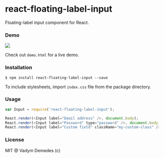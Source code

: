 # react-floating-label-input

Floating-label input component for React.


### Demo

![](https://rawgit.com/vdemedes/react-floating-label-input/master/media/demo.gif)

Check out `demo.html` for a live demo.


### Installation

```
$ npm install react-floating-label-input --save
```

To include stylesheets, import `index.css` file from the package directory.


### Usage

```js
var Input = require('react-floating-label-input');

React.render(<Input label="Email address" />, document.body);
React.render(<Input label="Password" type="password" />, document.body);
React.render(<Input label="Custom field" className="my-custom-class" />, document.body);
```


### License

MIT @ Vadym Demedes (c)
